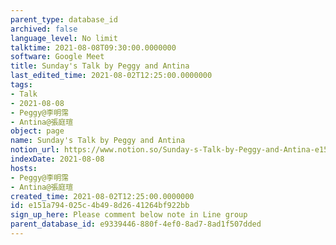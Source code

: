 ```yaml
---
parent_type: database_id
archived: false
language_level: No limit
talktime: 2021-08-08T09:30:00.0000000
software: Google Meet
title: Sunday's Talk by Peggy and Antina
last_edited_time: 2021-08-02T12:25:00.0000000
tags:
- Talk
- 2021-08-08
- Peggy@李明霈
- Antina@張庭瑄
object: page
name: Sunday's Talk by Peggy and Antina
notion_url: https://www.notion.so/Sunday-s-Talk-by-Peggy-and-Antina-e151a794025c4b498d2641264bf922bb
indexDate: 2021-08-08
hosts:
- Peggy@李明霈
- Antina@張庭瑄
created_time: 2021-08-02T12:25:00.0000000
id: e151a794-025c-4b49-8d26-41264bf922bb
sign_up_here: Please comment below note in Line group
parent_database_id: e9339446-880f-4ef0-8ad7-8ad1f507dded
---
```







